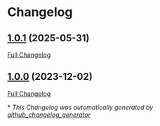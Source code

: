 # Changelog

## [1.0.1](https://github.com/GameFrameX/com.gameframex.unity.xincger.litjson/tree/1.0.1) (2025-05-31)

[Full Changelog](https://github.com/GameFrameX/com.gameframex.unity.xincger.litjson/compare/1.0.0...1.0.1)

## [1.0.0](https://github.com/GameFrameX/com.gameframex.unity.xincger.litjson/tree/1.0.0) (2023-12-02)

[Full Changelog](https://github.com/GameFrameX/com.gameframex.unity.xincger.litjson/compare/f503731da3d570e3120d1bbe0b112942a1994b12...1.0.0)



\* *This Changelog was automatically generated by [github_changelog_generator](https://github.com/github-changelog-generator/github-changelog-generator)*
